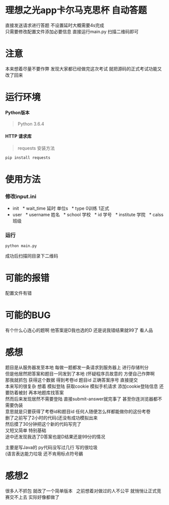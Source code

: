 # 理想之光app卡尔马克思杯 自动答题
直接发送请求进行答题 不设置延时大概需要4s完成  
只需要修改配置文件添加必要信息 直接运行main.py 扫描二维码即可

# 注意
本来想着尽量不要作弊 发现大家都已经做完这次考试 就把源码的正式考试功能又改了回来

# 运行环境
#### Python版本
>Python 3.6.4
#### HTTP 请求库
>requests  安装方法
```
pip install requests
```

# 使用方法
### 修改input.ini
- init
   * wait_time 延时 单位s
   * type 0训练 1正式
- user
   * username 姓名
   * school 学校
   * id 学号
   * institute 学院
   * calss 班级
### 运行
```
python main.py
```
成功后扫描同目录下二维码

# 可能的报错
配置文件有错

# 可能的BUG
有个什么心连心的题啊 他答案是D我也选的D 还是说我错结果就99了 看人品

# 感想
题目是从服务器发至本地 每做一题都发一条请求到服务器上 进行存储判分   
但是他居然把答案和题目一同发到了本地 (怀疑程序员故意的 方便自己作弊啊   
那我就抓包 获得这个数据 得到考卷id 题目id 正确答案序号 直接提交   
本来写的很复杂 想着 模拟登陆 获取cookie 模拟手机请求 添加cookie登陆信息 还要防着被封 再本地题库找答案   
然而后来发现居然不需要登陆 直接submit-answer就完事了 甚至你连浏览器都不需要伪装   
意思就是只要获得了考卷id和题目id 任何人随便怎么样都能做你的这份考卷   
删了之前写了2小时的代码(还没有成功模拟出来   
然后摸了30分钟把这个新的代码写完了   
又短又简单 特别基础   
途中还发现我选了D答案也是D结果还是99分的情况   
   
主要是写Java的 py代码没写过几行 写的很垃圾   
(语言表达能力垃圾 还不肯用标点符号鶸   

# 感想2
很多人不抓包 就改了一个简单版本  
之前想着对做过的人不公平 就悄悄让正式竞赛交不上去 实际好像都做了
